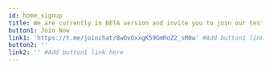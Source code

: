 ```yaml
---
id: home_signup
title: We are currently in BETA version and invite you to join our testing community! More info and documentation coming soon.
button1: Join Now
link1: 'https://t.me/joinchat/BwOvOxxgK59GmRoZ2_sM0w' #Add button1 link here
button2: ''
link2: '' #Add button1 link here
---
```

